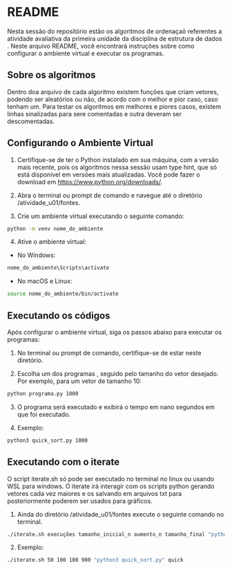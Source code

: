 # README

Nesta sessão do  repositório estão os algoritmos de ordenaçaõ referentes a atividade avaliativa da primeira unidade da disciplina de estrutura de dados . Neste arquivo README, você encontrará instruções sobre como configurar o ambiente virtual e executar os programas.

## Sobre os algoritmos

Dentro doa arquivo de cada algoritmo existem funções que criam vetores, podendo ser aleatórios ou não, de acordo com o melhor e pior caso, caso tenham um. Para testar os algoritmos em melhores e piores casos, existem linhas sinalizadas para sere comentadas e outra deveram ser descomentadas.

## Configurando o Ambiente Virtual

1. Certifique-se de ter o Python instalado em sua máquina, com a versão mais recente, pois os algoritmos nessa sessão usam type hint, que só está disponível em versões mais atualizadas. Você pode fazer o download em https://www.python.org/downloads/.

2. Abra o terminal ou prompt de comando e navegue até o diretório /atividade_u01/fontes.

3. Crie um ambiente virtual executando o seguinte comando:

```bash
python -m venv nome_do_ambiente
```

4. Ative o ambiente virtual:

- No Windows:
```bash
nome_do_ambiente\Scripts\activate
```

- No macOS e Linux:
```bash
source nome_do_ambiente/bin/activate
```

## Executando os códigos

Após configurar o ambiente virtual, siga os passos abaixo para executar os programas:

1. No terminal ou prompt de comando, certifique-se de estar neste diretório.

2. Escolha um dos programas , seguido pelo tamanho do vetor desejado. Por exemplo, para um vetor de tamanho 10:

```bash
python programa.py 1000
```

3. O programa será executado e exibirá o tempo em nano segundos em que foi executado.

4. Exemplo:

```bash
python3 quick_sort.py 1000
```


## Executando com o iterate

O script iterate.sh só pode ser executado no terminal no linux ou usando WSL para windows. O iterate irá interagir com os scripts python gerando vetores cada vez maiores e os salvando em arquivos txt para posteriormente poderem ser usados para gráficos.

1. Ainda do diretório /atividade_u01/fontes execute o seguinte comando no terminal.

```bash
./iterate.sh execuções tamanho_inicial_n aumento_n tamanho_final "python3 nome_do_arquivo.py" nome_do_txt
```

2. Exemplo:

```bash
./iterate.sh 50 100 100 900 "python3 quick_sort.py" quick
```